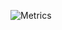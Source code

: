 ![Metrics](https://metrics.lecoq.io/nupamore?template=classic&base.activity=0&base.community=0&base.metadata=0&languages=1&isocalendar=1&followup=1&isocalendar.duration=half-year&languages.ignored=html%2Ccss&languages.colors=github&languages.threshold=0%25&config.timezone=Asia%2FSeoul&config.animated=true)
